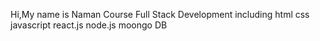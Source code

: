Hi,My name is Naman
Course
Full Stack Development
including
html
css
javascript
react.js
node.js
moongo DB

